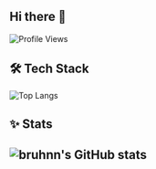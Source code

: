 ## Hi there 👋
![Profile Views](https://komarev.com/ghpvc/?username=bruhnn&color=blueviolet&style=pixel)

## 🛠️ Tech Stack
![Top Langs](https://github-readme-stats.vercel.app/api/top-langs/?username=bruhnn&layout=compact&theme=radical)

## ✨ Stats

![bruhnn's GitHub stats](https://github-readme-stats.vercel.app/api?username=bruhnn&show_icons=true&theme=radical)
---
